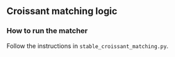 ## Croissant matching logic

### How to run the matcher

Follow the instructions in `stable_croissant_matching.py`.

